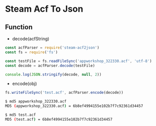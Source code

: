 # Steam Acf To Json

## Function

- decode(acfString)

```js
const acfParser = require('steam-acf2json')
const fs = require('fs')

const testFile = fs.readFileSync('appworkshop_322330.acf', 'utf-8')
const decode = acfParser.decode(testFile)

console.log(JSON.stringify(decode, null, 2))
```

- encode(obj)

```js
fs.writeFileSync('test.acf', acfParser.encode(decode))
```

```bash
$ md5 appworkshop_322330.acf    
MD5 (appworkshop_322330.acf) = 6b8ef4994155e102b7f7c92361d34457

$ md5 test.acf              
MD5 (test.acf) = 6b8ef4994155e102b7f7c92361d34457
```
